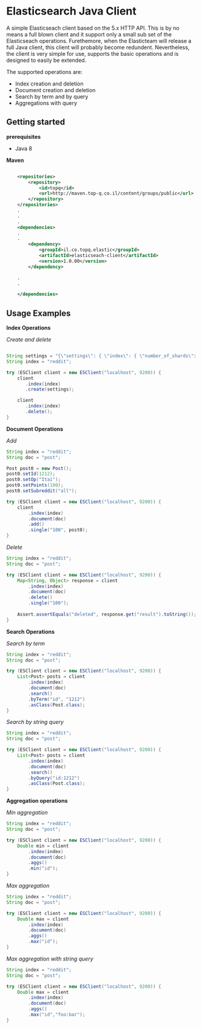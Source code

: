 
Elasticsearch Java Client
=========================

A simple Elasticseach client based on the 5.x HTTP API. This is by no means a full blown client and it support only a small sub set of the Elasticseach operations.
Furethemore, when the Elasticteam will release a full Java client, this client will probably become redundent. 
Nevertheless, the client is very simple for use, supports the basic operations and is designed to easily be extended.

The supported operations are:

* Index creation and deletion
* Document creation and deletion
* Search by term and by query
* Aggregations with query

## Getting started

**prerequisites**

* Java 8

**Maven**

```Xml

    <repositories>
        <repository>
            <id>topq</id>
            <url>http://maven.top-q.co.il/content/groups/public</url>
        </repository>
    </repositories>
    .
    .
    .
    <dependencies>
    .
    .
        <dependency>
            <groupId>il.co.topq.elastic</groupId>
            <artifactId>elasticseach-client</artifactId>
            <version>1.0.00</version>
        </dependency>

    .
    .

    </dependencies>

```


## Usage Examples

**Index Operations**

*Create and delete*

```Java

String settings = "{\"settings\": { \"index\": { \"number_of_shards\": 3, \"number_of_replicas\": 1  }}}";
String index = "reddit";

try (ESClient client = new ESClient("localhost", 9200)) {
    client
       .index(index)
       .create(settings);

    client
       .index(index)
       .delete();
}       

```

**Document Operations**

*Add*

```Java
String index = "reddit";
String doc = "post";

Post post0 = new Post();
post0.setId(1212);
post0.setOp("Itai");
post0.setPoints(100);
post0.setSubreddit("all");

try (ESClient client = new ESClient("localhost", 9200)) {
    client
        .index(index)
        .document(doc)
        .add()
        .single("100", post0);
}

```

*Delete*

```Java
String index = "reddit";
String doc = "post";

try (ESClient client = new ESClient("localhost", 9200)) {
    Map<String, Object> response = client
        .index(index)
        .document(doc)
        .delete()
        .single("100");
    
    Assert.assertEquals("deleted", response.get("result").toString());
}

```


**Search Operations**

*Search by term*

```Java
String index = "reddit";
String doc = "post";

try (ESClient client = new ESClient("localhost", 9200)) {
    List<Post> posts = client
        .index(index)
        .document(doc)
        .search()
        .byTerm("id", "1212")
        .asClass(Post.class);
}

```

*Search by string query*

```Java
String index = "reddit";
String doc = "post";

try (ESClient client = new ESClient("localhost", 9200)) {
    List<Post> posts = client
        .index(index)
        .document(doc)
        .search()
        .byQuery("id:1212")
        .asClass(Post.class);
}

```

**Aggregation operations**

*Min aggregation*

```Java
String index = "reddit";
String doc = "post";

try (ESClient client = new ESClient("localhost", 9200)) {
    Double min = client
        .index(index)
        .document(doc)
        .aggs()
        .min("id");        
}
```

*Max aggregation*

```Java
String index = "reddit";
String doc = "post";

try (ESClient client = new ESClient("localhost", 9200)) {
    Double max = client
        .index(index)
        .document(doc)
        .aggs()
        .max("id");        
}
```
*Max aggregation with string query*

```Java
String index = "reddit";
String doc = "post";

try (ESClient client = new ESClient("localhost", 9200)) {
    Double max = client
        .index(index)
        .document(doc)
        .aggs()
        .max("id","foo:bar");        
}
```

